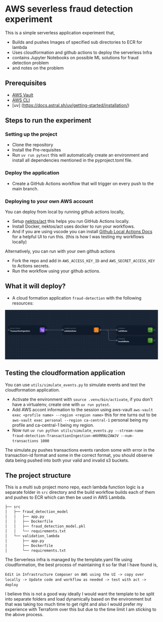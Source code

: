 # AWS severless fraud detection experiment

This is a simple serverless application experiment that,
- Builds and pushes Images of specified sub directories to ECR for lambda
- Uses cloudformation and github actions to deploy the serverless Infra
- contains Jupyter Notebooks on possible ML solutions for fraud detection problem
- and notes on the problem


## Prerequisites
- [AWS Vault](https://github.com/99designs/aws-vault)
- [AWS CLI](https://docs.aws.amazon.com/cli/latest/userguide/getting-started-install.html)
- [uv] (https://docs.astral.sh/uv/getting-started/installation/)


## Steps to run the experiment 

### Setting up the project
- Clone the repository
- Install the Pre-requisites
- Run `uv run pytest` this will automatically create an environment and install all dependencies mentioned in the pyproject.toml file.

### Deploy the application
- Create a GitHub Actions workflow that will trigger on every push to the main branch.

### Deploying to your own AWS account
You can deploy from local by running github actions locally,
- Setup [nektos/act](https://github.com/nektos/act) this helps you run GitHub Actions locally. 
- Install Docker, nektos/act uses docker to run your workflows.
- And if you are using vscode you can install [Github Local Actions Docs](https://sanjulaganepola.github.io/github-local-actions-docs/) for a helpful UI to run this. (this is how I was testing my workflows locally) 

Alternatively, you can run with your own github actions
- Fork the repo and add in `AWS_ACCESS_KEY_ID` and `AWS_SECRET_ACCESS_KEY` to Actions secrets.
- Run the workflow using your github actions. 


## What it will deploy?
- A cloud formation application `fraud-detection` with the following resources:

![architecture](notes/template.png)


## Testing the cloudformation application
You can use `utils/simulate_events.py` to simulate events and test the cloudformation application.

- Activate the environment with `source .venv/bin/activate`, if you don't have a virtualenv, create one with `uv run pytest`.
- Add AWS accont information to the session using aws-vault `aws-vault exec <profile name> --region <region name>` this for me turns out to be `aws-vault exec personal --region ca-central-1` personal being my profile and ca-central-1 being my region.
- Now run `uv run python utils/simulate_events.py --stream-name fraud-detection-TransactionIngestion-mHXRRNzZAWJV --num-transactions 1000`

The simulate.py pushes transactions events random some with error in the transaction-id format and some in the correct format, you should observe data being pushed into both your valid and invalid s3 buckets.

## The project structure
This is a multi sub project mono repo, each lambda function logic is a separate folder in `src` directory and the build workflow builds each of them and pushes to ECR which can then be used in AWS Lambda.

```
├── src
│   ├── fraud_detection_model
│   │   ├── app.py
│   │   ├── Dockerfile
│   │   ├── fraud_detection_model.pkl
│   │   └── requirements.txt
│   └── validation_lambda
│       ├── app.py
│       ├── Dockerfile
│       └── requirements.txt
```

The Serverless infra is managed by the template.yaml file using cloudformation, the best process of maintaining it so far that I have found is,

`Edit in Infrastructure Composer on AWS using the UI -> copy over locally -> Update code and workflow as needed -> test with act -> deploy` 

I believe this is not a good way ideally I would want the template to be split into separate folders and load dynamically based on the environment but that was taking too much time to get right and also I would prefer my experience with Terraform over this but due to the time limit I am sticking to the above process.